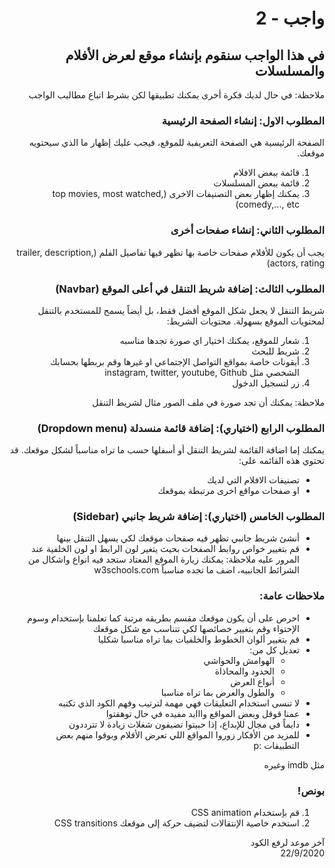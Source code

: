 <div dir="rtl">

# واجب  - 2
## في هذا الواجب سنقوم بإنشاء موقع لعرض الأفلام والمسلسلات
ملاحظة: في حال لديك فكرة أخرى يمكنك تطبيقها لكن بشرط اتباع مطاليب الواجب

### المطلوب الاول: إنشاء الصفحة الرئيسية
الصفحة الرئيسية هي الصفحة التعريفية للموقع، فيجب عليك إظهار ما الذي سيحتويه موقعك.
1. قائمة ببعض الافلام
2. قائمة ببعض المسلسلات
3. يمكنك إظهار بعض التصنيفات الاخرى (top movies, most watched, comedy,..., etc)

### المطلوب الثاني: إنشاء صفحات أخرى
يجب أن يكون للأفلام صفحات خاصة بها تظهر فيها تفاصيل الفلم (trailer, description, actors, rating)

### المطلوب الثالث: إضافة شريط التنقل في أعلى الموقع (Navbar)  
 شريط التنقل لا يجعل شكل الموقع أفضل فقط، بل أيضاً يسمح للمستخدم بالتنقل لمحتويات الموقع بسهولة. محتويات الشريط:  <!--done  -->
 1. شعار للموقع، يمكنك اختيار اي صورة تجدها مناسبه
 2. شريط للبحث<!--done  -->
 3. أيقونات خاصة بمواقع التواصل الإجتماعي او غيرها وقم بربطها بحسابك الشخصي مثل instagram, twitter, youtube, Github <!--done  -->
 4. زر لتسجيل الدخول

 ملاحظة: يمكنك أن تجد صورة في ملف الصور مثال لشريط التنقل

### المطلوب الرابع (اختياري): إضافة قائمة منسدلة (Dropdown menu)
يمكنك إما اضافة القائمة لشريط التنقل أو أسفلها حسب ما تراه مناسباً لشكل موقعك. قد تحتوي هذه القائمه على:
* تصنيفات الافلام التي لديك<!--done  -->
* او صفحات مواقع اخرى مرتبطة بموقعك

### المطلوب الخامس (اختياري): إضافة شريط جانبي (Sidebar)
* أنشئ شريط جانبي تظهر فيه صفحات موقعك لكي يسهل التنقل بينها
* قم بتغيير خواص روابط الصفحات بحيث يتغير لون الرابط او لون الخلفية عند المرور عليه
ملاحظة: يمكنك زيارة الموقع المعتاد ستجد فيه انواع واشكال من الشرائط الجانبيه، اضف ما تجده مناسباً
 w3schools.com <!--done  -->

### ملاحظات عامة:
* احرص على أن يكون موقعك مقسم بطريقه مرتبة كما تعلمنا بإستخدام وسوم الإحتواء وقم بتغيير خصائصها لكي تتناسب مع شكل موقعك
* قم بتغيير ألوان الخطوط والخلفيات بما تراه مناسبا شكليا
* تعديل كل من:
    * الهوامش والحواشي
    * الحدود والمحاذاة 
    * أنواع العرض 
    * والطول والعرض بما تراه مناسبا
* لا تنسى استخدام التعليقات فهي مهمة لترتيب وفهم الكود الذي تكتبه
* عمنا قوقل وبعض المواقع وااايد مفيده في حال توهقتوا
* دايماً في مجال للإبداع، إذا حبيتوا تضيفون شغلات زيادة لا تترددون
* للمزيد من الأفكار زوروا المواقع اللي تعرض الأفلام وبوقوا منهم بعض التطبيقات :p  

مثل imdb وغيره

### بونص!
1. قم بإستخدام CSS animation 
2. استخدم خاصية الإنتقالات لتضيف حركة إلى موقعك CSS transitions 
 


آخر موعد لرفع الكود\
22/9/2020

</div>

